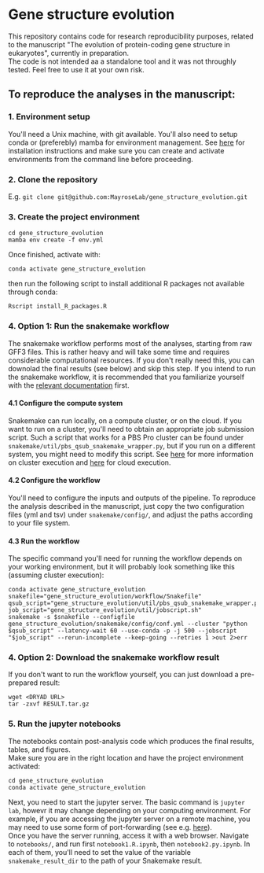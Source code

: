 # Gene structure evolution
This repository contains code for research reproducibility purposes, related to the manuscript "The evolution of protein-coding gene structure in eukaryotes", currently in preparation.  
The code is not intended aa a standalone tool and it was not throughly tested. Feel free to use it at your own risk.
## To reproduce the analyses in the manuscript:
### 1. Environment setup
You'll need a Unix machine, with git available. You'll also need to setup conda or (preferebly) mamba for environment management. See [here](https://mamba.readthedocs.io/en/latest/installation/mamba-installation.html) for installation instructions and make sure you can create and activate environments from the command line before proceeding.
### 2. Clone the repository
E.g. `git clone git@github.com:MayroseLab/gene_structure_evolution.git`
### 3. Create the project environment
```
cd gene_structure_evolution
mamba env create -f env.yml
```
Once finished, activate with:
```
conda activate gene_structure_evolution
```
then run the following script to install additional R packages not available through conda:
```
Rscript install_R_packages.R
```
### 4. Option 1: Run the snakemake workflow
The snakemake workflow performs most of the analyses, starting from raw GFF3 files. This is rather heavy and will take some time and requires considerable computational resources. If you don't really need this, you can downolad the final results (see below) and skip this step. If you intend to run the snakemake workflow, it is recommended that you familiarize yourself with the [relevant documentation](https://snakemake.readthedocs.io/en/stable/tutorial/tutorial.html) first.
#### 4.1 Configure the compute system
Snakemake can run locally, on a compute cluster, or on the cloud. If you want to run on a cluster, you'll need to obtain an appropriate job submission script. Such a script that works for a PBS Pro cluster can be found under `snakemake/util/pbs_qsub_snakemake_wrapper.py`, but if you run on a different system, you might need to modify this script. See [here](https://snakemake.readthedocs.io/en/stable/tutorial/additional_features.html#cluster-execution) for more information on cluster execution and [here](https://snakemake.readthedocs.io/en/master/executing/cloud.html) for cloud execution.
#### 4.2 Configure the workflow
You'll need to configure the inputs and outputs of the pipeline. To reproduce the analysis described in the manuscript, just copy the two configuration files (yml and tsv) under `snakemake/config/`, and adjust the paths according to your file system.
#### 4.3 Run the workflow
The specific command you'll need for running the workflow depends on your working environment, but it will probably look something like this (assuming cluster execution):
```
conda activate gene_structure_evolution
snakefile="gene_structure_evolution/workflow/Snakefile"
qsub_script="gene_structure_evolution/util/pbs_qsub_snakemake_wrapper.py"
job_script="gene_structure_evolution/util/jobscript.sh"
snakemake -s $snakefile --configfile gene_structure_evolution/snakemake/config/conf.yml --cluster "python $qsub_script" --latency-wait 60 --use-conda -p -j 500 --jobscript "$job_script" --rerun-incomplete --keep-going --retries 1 >out 2>err
```
### 4. Option 2: Download the snakemake workflow result
If you don't want to run the workflow yourself, you can just download a pre-prepared result:
```
wget <DRYAD URL>
tar -zxvf RESULT.tar.gz
```
### 5. Run the jupyter notebooks
The notebooks contain post-analysis code which produces the final results, tables, and figures.  
Make sure you are in the right location and have the project environment activated:
```
cd gene_structure_evolution
conda activate gene_structure_evolution
```
Next, you need to start the jupyter server. The basic command is `jupyter lab`, howevr it may change depending on your computing environment. For example, if you are accessing the jupyter server on a remote machine, you may need to use some form of port-forwarding (see e.g. [here](https://ljvmiranda921.github.io/notebook/2018/01/31/running-a-jupyter-notebook/)).  
Once you have the server running, access it with a web browser. Navigate to `notebooks/`, and run first `notebook1.R.ipynb`, then `notebook2.py.ipynb`. In each of them, you'll need to set the value of the variable `snakemake_result_dir` to the path of your Snakemake result.
